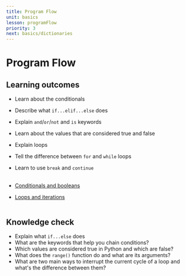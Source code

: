```yaml
---
title: Program Flow
unit: basics
lesson: programFlow
priority: 3
next: basics/dictionaries
---
```


# Program Flow

## Learning outcomes

- Learn about the conditionals
- Describe what `if...elif...else` does
- Explain `and`/`or`/`not` and `is` keywords
- Learn about the values that are considered true and false
- Explain loops
- Tell the difference between `for` and `while` loops
- Learn to use `break` and `continue`
  <br><br>

- [Conditionals and booleans](https://www.youtube.com/watch?v=DZwmZ8Usvnk&list=PL-osiE80TeTt2d9bfVyTiXJA-UTHn6WwU&index=6)
- [Loops and iterations](https://www.youtube.com/watch?v=6iF8Xb7Z3wQ&list=PL-osiE80TeTt2d9bfVyTiXJA-UTHn6WwU&index=7)
  <br><br>

## Knowledge check

- Explain what `if...else` does
- What are the keywords that help you chain conditions?
- Which values are considered true in Python and which are false?
- What does the `range()` function do and what are its arguments?
- What are two main ways to interrupt the current cycle of a loop and what's the difference between them?
  <br><br>
